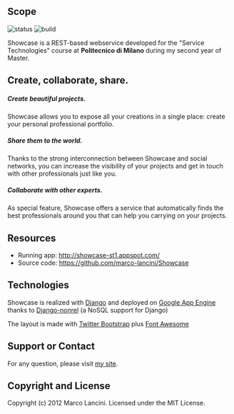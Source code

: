 ## Scope

![status](http://b.repl.ca/v1/status-completed-red.png "status") 
![build](http://b.repl.ca/v1/build-passing-brightgreen.png "build")  


Showcase is a REST-based webservice developed for the "Service Technologies" course at **Politecnico di Milano** during my second year of Master.



## Create, collaborate, share.
##### Create beautiful projects.
Showcase allows you to expose all your creations in a single place: create your personal professional portfolio.

##### Share them to the world.
Thanks to the strong interconnection between Showcase and social networks, you can increase the visibility of your projects and get in touch with other professionals just like you.

##### Collaborate with other experts.
As special feature, Showcase offers a service that automatically finds the best professionals around you that can help you carrying on your projects.



## Resources
* Running app: http://showcase-st1.appspot.com/
* Source code: https://github.com/marco-lancini/Showcase



## Technologies
Showcase is realized with [Django](https://www.djangoproject.com/) and deployed on [Google App Engine](https://developers.google.com/appengine/) thanks to [Django-nonrel](http://www.allbuttonspressed.com/projects/django-nonrel) (a NoSQL support for Django)

The layout is made with [Twitter Bootstrap](http://twitter.github.com/bootstrap/index.html) plus [Font Awesome](http://fortawesome.github.com/Font-Awesome/)



## Support or Contact
For any question, please visit [my site](http://www.marcolancini.it).



## Copyright and License
Copyright (c) 2012 Marco Lancini. Licensed under the MIT License.
